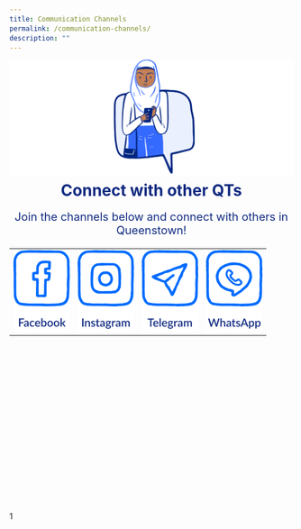 ```yaml
---
title: Communication Channels
permalink: /communication-channels/
description: ""
---
```

![](/images/CONNECT%20WITH%20US/connect-with-us.png)

<h1 style="text-align:center;color:#102A80;margin-top:-8px">Connect with other QTs</h1>
<p style="text-align:center;font-size:20px;color:#102A80;margin-top:16px">Join the channels below and connect with others in Queenstown!</p>

<div class="social-media-container-website">
	<table>
	<tbody><tr>
		<td>
			<a href="https://www.facebook.com">
							<img src="/images/CONNECT%20WITH%20US/facebook-button.png" class="social-media-button">
			</a>
		</td>
		<td>
			<a href="https://www.instagram.com">
							<img src="/images/CONNECT%20WITH%20US/instagram-button.png" class="social-media-button">
			</a>
		</td>
		<td>
			<a href="https://www.telegram.com">
							<img src="/images/CONNECT%20WITH%20US/telegram-button.png" class="social-media-button">
			</a>
		</td>
		<td>
			<a href="https://www.whatsapp.com">
							<img src="/images/CONNECT%20WITH%20US/whatsapp-button.png" class="social-media-button">
			</a>
		</td>
	</tr>	
	</tbody></table>
</div>

<div class="social-media-container-mobile">
	<table>
	<tbody><tr>
		<td style="border:0">
			<a href="https://www.facebook.com">
							<img src="/images/CONNECT%20WITH%20US/facebook-button.png" class="social-media-button">
			</a>
		</td>
		<td style="border:0">
			<a href="https://www.instagram.com">
							<img src="/images/CONNECT%20WITH%20US/instagram-button.png" class="social-media-button">
			</a>
		</td>
	</tr>
	<tr>
		<td style="padding-top:80px">
			<a href="https://www.telegram.com">
							<img src="/images/CONNECT%20WITH%20US/telegram-button.png" class="social-media-button">
			</a>
		</td>
		<td style="padding-top:80px">
			<a href="https://www.whatsapp.com">
							<img src="/images/CONNECT%20WITH%20US/whatsapp-button.png" class="social-media-button">
			</a>
		</td>
	</tr>	
	</tbody></table>
</div>
<p>1</p>

<style>
.social-media-button {
	max-width:100px;
	max-height:144px;
}
	
.social-media-container-mobile {
	visibility: hidden;
	margin-top: -100px;
	
	@media only screen and (max-width: 768px) {
		visibility: visible;
		margin-top: -130px;
	}
	
	@media only screen and (max-width: 425px) {
		visibility: visible;
		margin-top: -100px;
	}
	
	@media only screen and (max-width: 320px) {
		visibility: visible;
		margin-top: -60px;
	}
}
	
.social-media-container-website {
	visibility: hidden;
	
	@media only screen and (min-width: 769px) {
		visibility: visible;
	}
}
</style>